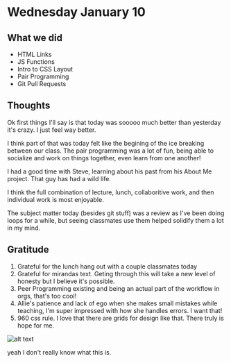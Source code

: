 # Wednesday January 10

## What we did

* HTML Links
* JS Functions
* Intro to CSS Layout
* Pair Programming
* Git Pull Requests

## Thoughts

Ok first things I'll say is that today was sooooo much better than yesterday it's crazy. I just feel way better.

I think part of that was today felt like the begining of the ice breaking between our class. The pair programming was a lot of fun, being able to socialize and work on things together, even learn from one another!

I had a good time with Steve, learning about his past from his About Me project. That guy has had a wild life. 

I think the full combination of lecture, lunch, collaboritive work, and then individual work is most enjoyable.

The subject matter today (besides git stuff) was a review as I've been doing loops for a while, but seeing classmates use them helped solidify them a lot in my mind.

## Gratitude

1. Grateful for the lunch hang out with a couple classmates today
2. Grateful for mirandas text. Geting through this will take a new level of honesty but I believe it's possible.
3. Peer Programming existing and being an actual part of the workflow in orgs, that's too cool!
4. Allie's patience and lack of ego when she makes small mistakes while teaching, I'm super impressed with how she handles errors. I want that!
5. 960 css rule. I love that there are grids for design like that. There truly is hope for me.

![alt text](https://media.giphy.com/media/xT1XGzHOgn5yOLu7h6/giphy.gif "Logo Title Text 1")

yeah I don't really know what this is.